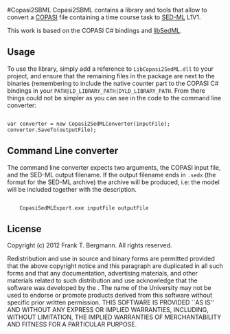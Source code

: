 #Copasi2SBML
Copasi2SBML contains a library and tools that allow to convert a [COPASI](http://copasi.org) file containing a time course task to [SED-ML](http://sed-ml.org) L1V1. 

This work is based on the COPASI C# bindings and [libSedML](http://libsedml.sf.net). 

## Usage
To use the library, simply add a reference to `LibCopasi2SedML.dll` to your project, and ensure that the remaining files in the package are next to the binaries (remembering to include the native counter part to the COPASI C# bindings in your `PATH|LD_LIBRARY_PATH|DYLD_LIBRARY_PATH`. From there things could not be simpler as you can see in the code to the command line converter:


<code>
var converter = new Copasi2SedMLConverter(inputFile);
converter.SaveTo(outputFile);
</code>

## Command Line converter
The command line converter expects two arguments, the COPASI input file, and the SED-ML output filename. If the output filename ends in `.sedx` (the format for the SED-ML archive) the archive will be produced, i.e: the model will be included together with the description. 

<code>
	CopasiSedMLExport.exe inputFile outputFile 
</code>


## License
Copyright (c) 2012 Frank T. Bergmann.
All rights reserved.

Redistribution and use in source and binary forms are permitted
provided that the above copyright notice and this paragraph are
duplicated in all such forms and that any documentation,
advertising materials, and other materials related to such
distribution and use acknowledge that the software was developed
by the <organization>.  The name of the
University may not be used to endorse or promote products derived
from this software without specific prior written permission.
THIS SOFTWARE IS PROVIDED ``AS IS'' AND WITHOUT ANY EXPRESS OR
IMPLIED WARRANTIES, INCLUDING, WITHOUT LIMITATION, THE IMPLIED
WARRANTIES OF MERCHANTABILITY AND FITNESS FOR A PARTICULAR PURPOSE.

